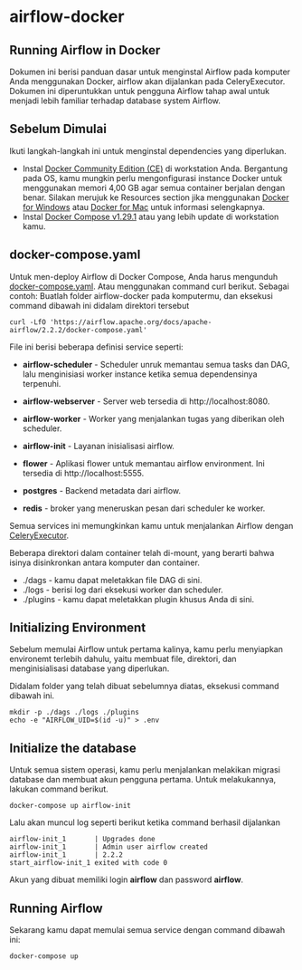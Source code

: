# airflow-docker

## Running Airflow in Docker

Dokumen ini berisi panduan dasar untuk menginstal Airflow pada komputer Anda menggunakan Docker, airflow akan dijalankan pada CeleryExecutor. Dokumen ini diperuntukkan untuk pengguna Airflow tahap awal untuk menjadi lebih familiar terhadap database system Airflow.

## Sebelum Dimulai

Ikuti langkah-langkah ini untuk menginstal dependencies yang diperlukan.

- Instal [Docker Community Edition (CE)](https://docs.docker.com/engine/install/) di workstation Anda. Bergantung pada OS, kamu mungkin perlu mengonfigurasi instance Docker untuk menggunakan memori 4,00 GB agar semua container berjalan dengan benar. Silakan merujuk ke Resources section jika menggunakan [Docker for Windows](https://docs.docker.com/desktop/windows/) atau [Docker for Mac](https://docs.docker.com/desktop/mac/) untuk informasi selengkapnya.
- Instal [Docker Compose v1.29.1](https://docs.docker.com/compose/install/) atau yang lebih update di workstation kamu.

## docker-compose.yaml

Untuk men-deploy Airflow di Docker Compose, Anda harus mengunduh [docker-compose.yaml](https://airflow.apache.org/docs/apache-airflow/stable/docker-compose.yaml). Atau menggunakan command curl berikut. Sebagai contoh: Buatlah folder airflow-docker pada komputermu, dan eksekusi command dibawah ini didalam direktori tersebut
```
curl -LfO 'https://airflow.apache.org/docs/apache-airflow/2.2.2/docker-compose.yaml'
```

File ini berisi beberapa definisi service seperti:

- **airflow-scheduler** - Scheduler unruk memantau semua tasks dan DAG, lalu menginisiasi worker instance ketika semua dependensinya terpenuhi.

- **airflow-webserver** - Server web tersedia di http://localhost:8080.

- **airflow-worker** - Worker yang menjalankan tugas yang diberikan oleh scheduler.

- **airflow-init** - Layanan inisialisasi airflow.

- **flower** - Aplikasi flower untuk memantau airflow environment. Ini tersedia di http://localhost:5555.

- **postgres** - Backend metadata dari airflow.

- **redis** - broker yang meneruskan pesan dari scheduler ke worker.

Semua services ini memungkinkan kamu untuk menjalankan Airflow dengan [CeleryExecutor](https://airflow.apache.org/docs/apache-airflow/stable/executor/celery.html).

Beberapa direktori dalam container telah di-mount, yang berarti bahwa isinya disinkronkan antara komputer dan container.
- ./dags - kamu dapat meletakkan file DAG di sini.
- ./logs - berisi log dari eksekusi worker dan scheduler.
- ./plugins - kamu dapat meletakkan plugin khusus Anda di sini.


## Initializing Environment

Sebelum memulai Airflow untuk pertama kalinya, kamu perlu menyiapkan environemt terlebih dahulu, yaitu membuat file, direktori, dan menginisialisasi database yang diperlukan.

Didalam folder yang telah dibuat sebelumnya diatas, eksekusi command dibawah ini.

```
mkdir -p ./dags ./logs ./plugins
echo -e "AIRFLOW_UID=$(id -u)" > .env
```

## Initialize the database

Untuk semua sistem operasi, kamu perlu menjalankan melakikan migrasi database dan membuat akun pengguna pertama. Untuk melakukannya, lakukan command berikut.

```docker-compose up airflow-init```

Lalu akan muncul log seperti berikut ketika command berhasil dijalankan

```
airflow-init_1       | Upgrades done
airflow-init_1       | Admin user airflow created
airflow-init_1       | 2.2.2
start_airflow-init_1 exited with code 0
```

Akun yang dibuat memiliki login **airflow** dan password **airflow**.


## Running Airflow

Sekarang kamu dapat memulai semua service dengan command dibawah ini:

```docker-compose up```

